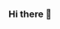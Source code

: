 ### Hi there 👋

<!--


- 🔭 I'm currently working on a Big Data project within the company GERFLOR, which is a floor coverings company, known for its services with Olympic Games, Volleyball World Cups, Handball World Cups, and NBA championship.
- 🌱 I’m currently learning about networks, cloud, virtualization, databases, code, cybersecurity in my engineering school ESME.
- 💬 I'm currently in an apprenticeship and looking for an international internship for 2024 summer.
- 📫 How to reach me: gaspard.dufour@esme.fr
-->
